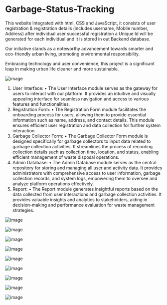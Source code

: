 # Garbage-Status-Tracking
This website Integrated with html, CSS and JavaScript, it consists of user registration &amp; registration details (includes username, Mobile number, Address) after individual user successful registration a Unique Id will be generated for each individual and it is stored in out Backend database.

Our initiative stands as a noteworthy advancement towards smarter and eco-friendly urban living, promoting environmental responsibility.

Embracing technology and user convenience, this project is a significant leap in making urban life cleaner and more sustainable.


![image](https://github.com/user-attachments/assets/3f37d1b7-3601-4b27-a2e1-95b604f84e8a)


1.	User Interface:
•	The User Interface module serves as the gateway for users to interact with our platform. It provides an intuitive and visually appealing interface for seamless navigation and access to various features and functionalities.
2.	Registration Form:
•	The Registration Form module facilitates the onboarding process for users, allowing them to provide essential information such as name, address, and contact details. This module ensures efficient user registration and data collection for further system interaction.
3.	Garbage Collector Form:
•	The Garbage Collector Form module is designed specifically for garbage collectors to input data related to garbage collection activities. It streamlines the process of recording collection details such as collection time, location, and status, enabling efficient management of waste disposal operations.
4.	Admin Database:
•	The Admin Database module serves as the central repository for storing and managing all user and activity data. It provides administrators with comprehensive access to user information, garbage collection records, and system logs, empowering them to oversee and analyze platform operations effectively.
5.	Report:
•	The Report module generates insightful reports based on the data collected from user interactions and garbage collection activities. It provides valuable insights and analytics to stakeholders, aiding in decision-making and performance evaluation for waste management strategies.

![image](https://github.com/user-attachments/assets/09761af2-0eec-42e3-b18b-66a21331f54f)

![image](https://github.com/user-attachments/assets/e26e049e-d6dd-43e6-9117-9c480445b6a6)

![image](https://github.com/user-attachments/assets/a4aa89fc-519a-466e-b6c0-056944bf3f24)

![image](https://github.com/user-attachments/assets/0ecb4316-a83c-4277-b86f-637b3f021231)

![image](https://github.com/user-attachments/assets/c363ec6b-84c0-498f-934f-478af396a81a)

![image](https://github.com/user-attachments/assets/25e4cd74-f404-45c8-96e8-b1cf32851ea2)

![image](https://github.com/user-attachments/assets/720f6fa4-ebdc-430a-a71f-e25a83f35057)

![image](https://github.com/user-attachments/assets/a578b5f6-be9e-41cf-87bb-f470c73723fa)

![image](https://github.com/user-attachments/assets/35e21c66-a3be-434a-9b1d-680d95a2bfaa)



